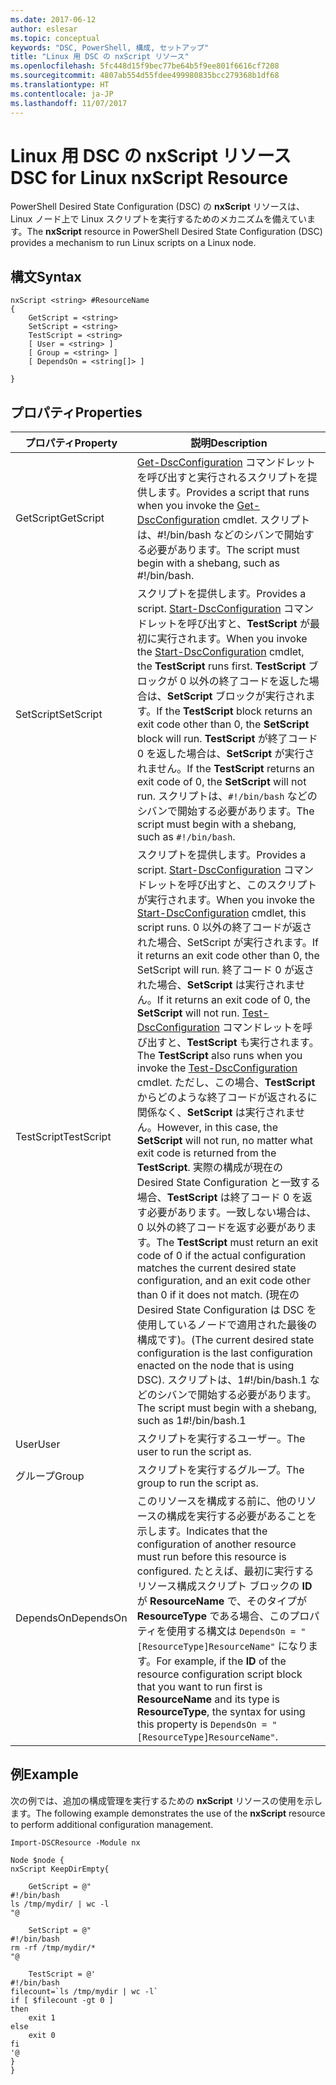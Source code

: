 ```yaml
---
ms.date: 2017-06-12
author: eslesar
ms.topic: conceptual
keywords: "DSC, PowerShell, 構成, セットアップ"
title: "Linux 用 DSC の nxScript リソース"
ms.openlocfilehash: 5fc448d15f9bec77be64b5f9ee801f6616cf7208
ms.sourcegitcommit: 4807ab554d55fdee499980835bcc279368b1df68
ms.translationtype: HT
ms.contentlocale: ja-JP
ms.lasthandoff: 11/07/2017
---
```

# <a name="dsc-for-linux-nxscript-resource"></a><span data-ttu-id="2c18c-103">Linux 用 DSC の nxScript リソース</span><span class="sxs-lookup"><span data-stu-id="2c18c-103">DSC for Linux nxScript Resource</span></span>

<span data-ttu-id="2c18c-104">PowerShell Desired State Configuration (DSC) の **nxScript** リソースは、Linux ノード上で Linux スクリプトを実行するためのメカニズムを備えています。</span><span class="sxs-lookup"><span data-stu-id="2c18c-104">The **nxScript** resource in PowerShell Desired State Configuration (DSC) provides a mechanism to run Linux scripts on a Linux node.</span></span>

## <a name="syntax"></a><span data-ttu-id="2c18c-105">構文</span><span class="sxs-lookup"><span data-stu-id="2c18c-105">Syntax</span></span>

```
nxScript <string> #ResourceName
{
    GetScript = <string>
    SetScript = <string>
    TestScript = <string>
    [ User = <string> ]
    [ Group = <string> ]
    [ DependsOn = <string[]> ]

}
```

## <a name="properties"></a><span data-ttu-id="2c18c-106">プロパティ</span><span class="sxs-lookup"><span data-stu-id="2c18c-106">Properties</span></span>

|  <span data-ttu-id="2c18c-107">プロパティ</span><span class="sxs-lookup"><span data-stu-id="2c18c-107">Property</span></span> |  <span data-ttu-id="2c18c-108">説明</span><span class="sxs-lookup"><span data-stu-id="2c18c-108">Description</span></span> | 
|---|---|
| <span data-ttu-id="2c18c-109">GetScript</span><span class="sxs-lookup"><span data-stu-id="2c18c-109">GetScript</span></span>| <span data-ttu-id="2c18c-110">[Get-DscConfiguration](https://technet.microsoft.com/en-us/library/dn521625.aspx) コマンドレットを呼び出すと実行されるスクリプトを提供します。</span><span class="sxs-lookup"><span data-stu-id="2c18c-110">Provides a script that runs when you invoke the [Get-DscConfiguration](https://technet.microsoft.com/en-us/library/dn521625.aspx) cmdlet.</span></span> <span data-ttu-id="2c18c-111">スクリプトは、#!/bin/bash などのシバンで開始する必要があります。</span><span class="sxs-lookup"><span data-stu-id="2c18c-111">The script must begin with a shebang, such as #!/bin/bash.</span></span>| 
| <span data-ttu-id="2c18c-112">SetScript</span><span class="sxs-lookup"><span data-stu-id="2c18c-112">SetScript</span></span>| <span data-ttu-id="2c18c-113">スクリプトを提供します。</span><span class="sxs-lookup"><span data-stu-id="2c18c-113">Provides a script.</span></span> <span data-ttu-id="2c18c-114">[Start-DscConfiguration](https://technet.microsoft.com/en-us/library/dn521623.aspx) コマンドレットを呼び出すと、**TestScript** が最初に実行されます。</span><span class="sxs-lookup"><span data-stu-id="2c18c-114">When you invoke the [Start-DscConfiguration](https://technet.microsoft.com/en-us/library/dn521623.aspx) cmdlet, the **TestScript** runs first.</span></span> <span data-ttu-id="2c18c-115">**TestScript** ブロックが 0 以外の終了コードを返した場合は、**SetScript** ブロックが実行されます。</span><span class="sxs-lookup"><span data-stu-id="2c18c-115">If the **TestScript** block returns an exit code other than 0, the **SetScript** block will run.</span></span> <span data-ttu-id="2c18c-116">**TestScript** が終了コード 0 を返した場合は、**SetScript** が実行されません。</span><span class="sxs-lookup"><span data-stu-id="2c18c-116">If the **TestScript** returns an exit code of 0, the **SetScript** will not run.</span></span> <span data-ttu-id="2c18c-117">スクリプトは、`#!/bin/bash` などのシバンで開始する必要があります。</span><span class="sxs-lookup"><span data-stu-id="2c18c-117">The script must begin with a shebang, such as `#!/bin/bash`.</span></span>| 
| <span data-ttu-id="2c18c-118">TestScript</span><span class="sxs-lookup"><span data-stu-id="2c18c-118">TestScript</span></span>| <span data-ttu-id="2c18c-119">スクリプトを提供します。</span><span class="sxs-lookup"><span data-stu-id="2c18c-119">Provides a script.</span></span> <span data-ttu-id="2c18c-120">[Start-DscConfiguration](https://technet.microsoft.com/en-us/library/dn521623.aspx) コマンドレットを呼び出すと、このスクリプトが実行されます。</span><span class="sxs-lookup"><span data-stu-id="2c18c-120">When you invoke the [Start-DscConfiguration](https://technet.microsoft.com/en-us/library/dn521623.aspx) cmdlet, this script runs.</span></span> <span data-ttu-id="2c18c-121">0 以外の終了コードが返された場合、SetScript が実行されます。</span><span class="sxs-lookup"><span data-stu-id="2c18c-121">If it returns an exit code other than 0, the SetScript will run.</span></span> <span data-ttu-id="2c18c-122">終了コード 0 が返された場合、**SetScript** は実行されません。</span><span class="sxs-lookup"><span data-stu-id="2c18c-122">If it returns an exit code of 0, the **SetScript** will not run.</span></span> <span data-ttu-id="2c18c-123">[Test-DscConfiguration](https://technet.microsoft.com/en-us/library/dn407382.aspx) コマンドレットを呼び出すと、**TestScript** も実行されます。</span><span class="sxs-lookup"><span data-stu-id="2c18c-123">The **TestScript** also runs when you invoke the [Test-DscConfiguration](https://technet.microsoft.com/en-us/library/dn407382.aspx) cmdlet.</span></span> <span data-ttu-id="2c18c-124">ただし、この場合、**TestScript** からどのような終了コードが返されるに関係なく、**SetScript** は実行されません。</span><span class="sxs-lookup"><span data-stu-id="2c18c-124">However, in this case, the **SetScript** will not run, no matter what exit code is returned from the **TestScript**.</span></span> <span data-ttu-id="2c18c-125">実際の構成が現在の Desired State Configuration と一致する場合、**TestScript** は終了コード 0 を返す必要があります。一致しない場合は、0 以外の終了コードを返す必要があります。</span><span class="sxs-lookup"><span data-stu-id="2c18c-125">The **TestScript** must return an exit code of 0 if the actual configuration matches the current desired state configuration, and an exit code other than 0 if it does not match.</span></span> <span data-ttu-id="2c18c-126">(現在の Desired State Configuration は DSC を使用しているノードで適用された最後の構成です)。</span><span class="sxs-lookup"><span data-stu-id="2c18c-126">(The current desired state configuration is the last configuration enacted on the node that is using DSC).</span></span> <span data-ttu-id="2c18c-127">スクリプトは、1#!/bin/bash.1 などのシバンで開始する必要があります。</span><span class="sxs-lookup"><span data-stu-id="2c18c-127">The script must begin with a shebang, such as 1#!/bin/bash.1</span></span>| 
| <span data-ttu-id="2c18c-128">User</span><span class="sxs-lookup"><span data-stu-id="2c18c-128">User</span></span>| <span data-ttu-id="2c18c-129">スクリプトを実行するユーザー。</span><span class="sxs-lookup"><span data-stu-id="2c18c-129">The user to run the script as.</span></span>| 
| <span data-ttu-id="2c18c-130">グループ</span><span class="sxs-lookup"><span data-stu-id="2c18c-130">Group</span></span>| <span data-ttu-id="2c18c-131">スクリプトを実行するグループ。</span><span class="sxs-lookup"><span data-stu-id="2c18c-131">The group to run the script as.</span></span>| 
| <span data-ttu-id="2c18c-132">DependsOn</span><span class="sxs-lookup"><span data-stu-id="2c18c-132">DependsOn</span></span> | <span data-ttu-id="2c18c-133">このリソースを構成する前に、他のリソースの構成を実行する必要があることを示します。</span><span class="sxs-lookup"><span data-stu-id="2c18c-133">Indicates that the configuration of another resource must run before this resource is configured.</span></span> <span data-ttu-id="2c18c-134">たとえば、最初に実行するリソース構成スクリプト ブロックの **ID** が **ResourceName** で、そのタイプが **ResourceType** である場合、このプロパティを使用する構文は `DependsOn = "[ResourceType]ResourceName"` になります。</span><span class="sxs-lookup"><span data-stu-id="2c18c-134">For example, if the **ID** of the resource configuration script block that you want to run first is **ResourceName** and its type is **ResourceType**, the syntax for using this property is `DependsOn = "[ResourceType]ResourceName"`.</span></span>| 

## <a name="example"></a><span data-ttu-id="2c18c-135">例</span><span class="sxs-lookup"><span data-stu-id="2c18c-135">Example</span></span>

<span data-ttu-id="2c18c-136">次の例では、追加の構成管理を実行するための **nxScript** リソースの使用を示します。</span><span class="sxs-lookup"><span data-stu-id="2c18c-136">The following example demonstrates the use of the **nxScript** resource to perform additional configuration management.</span></span>

```
Import-DSCResource -Module nx 

Node $node {
nxScript KeepDirEmpty{

    GetScript = @"
#!/bin/bash
ls /tmp/mydir/ | wc -l
"@

    SetScript = @"
#!/bin/bash
rm -rf /tmp/mydir/*
"@

    TestScript = @'
#!/bin/bash
filecount=`ls /tmp/mydir | wc -l`
if [ $filecount -gt 0 ]
then
    exit 1
else
    exit 0
fi
'@
} 
}
```

